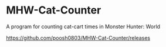 # MHW-Cat-Counter
A program for counting cat-cart times in Monster Hunter: World

<Please click here for release page> https://github.com/poosh0803/MHW-Cat-Counter/releases
